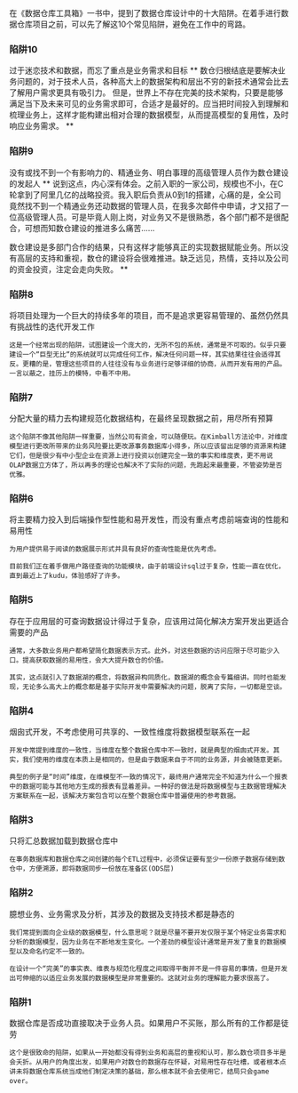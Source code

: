 在《数据仓库工具箱》一书中，提到了数据仓库设计中的十大陷阱。在着手进行数据仓库项目之前，可以先了解这10个常见陷阱，避免在工作中的弯路。

### 陷阱10
过于迷恋技术和数据，而忘了重点是业务需求和目标
**
数仓归根结底是要解决业务问题的，对于技术人员，各种高大上的数据架构和层出不穷的新技术通常会比去了解用户需求更具有吸引力。 但是，世界上不存在完美的技术架构，只要是能够满足当下及未来可见的业务需求即可，合适才是最好的。应当把时间投入到理解和梳理业务上，这样才能构建出相对合理的数据模型，从而提高模型的复用性，及时响应业务需求。
**
### 陷阱9
没有或找不到一个有影响力的、精通业务、明白事理的高级管理人员作为数仓建设的发起人
**
说到这点，内心深有体会。之前入职的一家公司，规模也不小，在C轮拿到了阿里几亿的战略投资。我入职后负责从0到1的搭建，心痛的是，全公司竟然找不到一个精通业务还动数据的管理人员，在我多次邮件中申请，才又招了一位高级管理人员。可是毕竟人刚上岗，对业务又不是很熟悉，各个部门都不是很配合，可想而知数仓建设的推进多么痛苦......

数仓建设是多部门合作的结果，只有这样才能够真正的实现数据赋能业务。所以没有高层的支持和重视，数仓的建设将会很难推进。缺乏远见，热情，支持以及公司的资金投资，注定会走向失败。
**
### 陷阱8
将项目处理为一个巨大的持续多年的项目，而不是追求更容易管理的、虽然仍然具有挑战性的迭代开发工作
```
这是一个经常出现的陷阱，试图建设一个庞大的，无所不包的系统，通常是不可取的。似乎只要建设一个“巨型无比“的系统就可以完成任何工作，解决任何问题一样，其实结果往往会适得其反。更糟的是，管理这些项目的人往往没有与业务进行足够详细的协商，从而开发有用的产品。一言以蔽之，挂历上的模特，中看不中用。
```
### 陷阱7
分配大量的精力去构建规范化数据结构，在最终呈现数据之前，用尽所有预算
```
这个陷阱不像其他陷阱一样重要，当然公司有资金，可以随便玩。在Kimball方法论中，对维度模型进行更改所带来的业务风险要比更改源事务数据库小得多，所以应该留出足够的资源来构建它们，但是很少有中小型企业在资源上进行投资以创建完全一致的事实和维度表，更不用说OLAP数据立方体了，所以再多的理论也解决不了实际的问题，先跑起来最重要，不管姿势是否优雅。
```
### 陷阱6
将主要精力投入到后端操作型性能和易开发性，而没有重点考虑前端查询的性能和易用性
```
为用户提供易于阅读的数据展示形式并具有良好的查询性能是优先考虑。

目前我们正在着手做用户路径查询的功能模块，由于前端设计sql过于复杂，性能一直在优化，直到最近上了kudu，体验感好了许多。
```
### 陷阱5
存在于应用层的可查询数据设计得过于复杂，应该用过简化解决方案开发出更适合需要的产品
```
通常，大多数业务用户都希望简化数据表示方式。此外，对这些数据的访问应限于尽可能少入口。提高获取数据的易用性，会大大提升数仓的价值。

其实，这点就引入了数据湖的概念，将数据异构同质化，数据湖的概念会专篇细讲。同时也能发现，无论多么高大上的概念都是基于实际开发中需要解决的问题，脱离了实际，一切都是空谈。
```
### 陷阱4
烟囱式开发，不考虑使用可共享的、一致性维度将数据模型联系在一起
```
开发中常提到维度的一致性，当维度在整个数据仓库中不一致时，就是典型的烟囱式开发。其实，我们使用的维度在本质上是相同的，但是由于数据来自于不同的业务源，并会被随意更新。

典型的例子是“时间”维度，在维模型不一致的情况下，最终用户通常完全不知道为什么一个报表中的数据可能与其他地方生成的报表有显着差异。一种好的做法是将数据模型与主数据管理解决方案联系在一起，该解决方案包含可以在整个数据仓库中普遍使用的参考数据。
```
### 陷阱3
只将汇总数据加载到数据仓库中
```
在事务数据库和数据仓库之间创建的每个ETL过程中，必须保证要有至少一份原子数据存储到数仓中，方便溯源，即将数据同步一份放在准备区(ODS层)
```
### 陷阱2
臆想业务、业务需求及分析，其涉及的数据及支持技术都是静态的
```
我们常提到面向企业级的数据模型，什么意思呢？就是尽量不要开发仅限于某个特定业务需求和分析的数据模型，因为业务在不断地发生变化。一个差劲的模型设计通常是开发了重复的数据模型以及命名约定不一致的。

在设计一个“完美”的事实表、维表与规范化程度之间取得平衡并不是一件容易的事情，但是开发出可伸缩的以适应业务发展的数据模型是非常重要的。这就对业务的理解能力要求很高了。
```
### 陷阱1 
数据仓库是否成功直接取决于业务人员。如果用户不买账，那么所有的工作都是徒劳
```
这个是很致命的陷阱，如果从一开始都没有得到业务和高层的重视和认可，那么数仓项目多半是会夭折。从用户的角度出发，如果用户对数仓的数据存在怀疑，对易用性存在吐槽，或者根本点讲未将数据仓库系统当成他们制定决策的基础，那么根本就不会去使用它，结局只会game over。
```